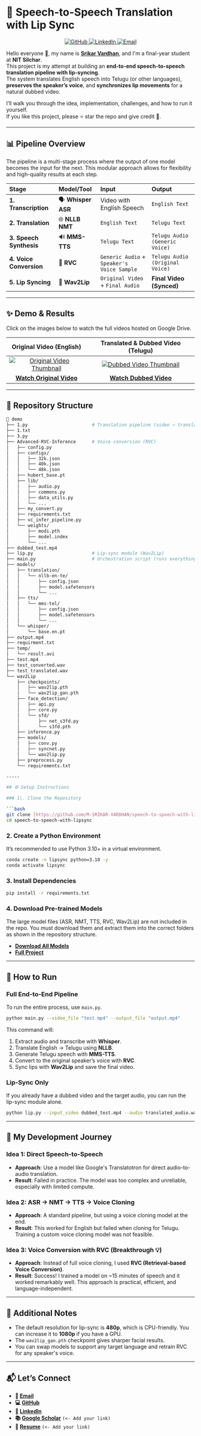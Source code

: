 # 🎤 Speech-to-Speech Translation with Lip Sync

<p align="center">
  <a href="https://github.com/M-SRIKAR-VARDHAN">
    <img src="https://img.shields.io/badge/GitHub-Profile-blue?style=for-the-badge&logo=github" alt="GitHub">
  </a>
  <a href="https://www.linkedin.com/in/srikar-vardhan-m/">
    <img src="https://img.shields.io/badge/LinkedIn-Profile-blue?style=for-the-badge&logo=linkedin" alt="LinkedIn">
  </a>
  <a href="mailto:srikarvardhan2005@gmail.com">
    <img src="https://img.shields.io/badge/Email-Contact_Me-red?style=for-the-badge&logo=gmail" alt="Email">
  </a>
</p>

Hello everyone 👋, my name is **[Srikar Vardhan](https://github.com/M-SRIKAR-VARDHAN)**, and I'm a final-year student at **NIT Silchar**.  
This project is my attempt at building an **end-to-end speech-to-speech translation pipeline with lip-syncing**.  
The system translates English speech into Telugu (or other languages), **preserves the speaker’s voice**, and **synchronizes lip movements** for a natural dubbed video.  

I’ll walk you through the idea, implementation, challenges, and how to run it yourself.  
If you like this project, please ⭐ star the repo and give credit 🙏.  

---

## 📊 Pipeline Overview

The pipeline is a multi-stage process where the output of one model becomes the input for the next. This modular approach allows for flexibility and high-quality results at each step.

| Stage | Model/Tool | Input | Output |
| :--- | :--- | :--- | :--- |
| **1. Transcription** | 🗣️ **Whisper ASR** | Video with English Speech | `English Text` |
| **2. Translation** | 🌐 **NLLB NMT** | `English Text` | `Telugu Text` |
| **3. Speech Synthesis** | 🔊 **MMS-TTS** | `Telugu Text` | `Telugu Audio (Generic Voice)` |
| **4. Voice Conversion**| 🧬 **RVC** | `Generic Audio` + `Speaker's Voice Sample` | `Telugu Audio (Original Voice)` |
| **5. Lip Syncing** | 👄 **Wav2Lip** | `Original Video` + `Final Audio` | **Final Video (Synced)** |

---



## ✨ Demo & Results

Click on the images below to watch the full videos hosted on Google Drive.

| Original Video (English) | Translated & Dubbed Video (Telugu) |
| :---: | :---: |
| [![Original Video Thumbnail](https://github.com/M-SRIKAR-VARDHAN/speech-to-speech-with-lipsync/blob/main/image.png?raw=true)](https://drive.google.com/file/d/12hOrIere-IdES-9-VQ7HRIjh4kXfWadI/view?usp=sharing) | [![Dubbed Video Thumbnail](https://github.com/M-SRIKAR-VARDHAN/speech-to-speech-with-lipsync/blob/main/image.png?raw=true)](https://drive.google.com/file/d/18RxxDv5S_4EN4nDw3uQ054U8FWisKBw7/view?usp=sharing) |
| **[Watch Original Video](https://drive.google.com/file/d/12hOrIere-IdES-9-VQ7HRIjh4kXfWadI/view?usp=sharing)** | **[Watch Dubbed Video](https://drive.google.com/file/d/18RxxDv5S_4EN4nDw3uQ054U8FWisKBw7/view?usp=sharing)** |



---
## 📂 Repository Structure

```bash
📂 demo
├── 1.py                        # Translation pipeline (video → translated audio)
├── 1.txt
├── 3.py
├── Advanced-RVC-Inference      # Voice conversion (RVC)
│   ├── config.py
│   ├── configs/
│   │   ├── 32k.json
│   │   ├── 40k.json
│   │   └── 48k.json
│   ├── hubert_base.pt
│   ├── lib/
│   │   ├── audio.py
│   │   ├── commons.py
│   │   ├── data_utils.py
│   │   └── ...
│   ├── my_convert.py
│   ├── requirements.txt
│   ├── vc_infer_pipeline.py
│   └── weights/
│       ├── modi.pth
│       ├── model.index
│       └── ...
├── dubbed_test.mp4
├── lip.py                      # Lip-sync module (Wav2Lip)
├── main.py                     # Orchestration script (runs everything end-to-end)
├── models/
│   ├── translation/
│   │   └── nllb-en-te/
│   │       ├── config.json
│   │       ├── model.safetensors
│   │       └── ...
│   ├── tts/
│   │   └── mms-tel/
│   │       ├── config.json
│   │       ├── model.safetensors
│   │       └── ...
│   └── whisper/
│       └── base.en.pt
├── output.mp4
├── requirment.txt
├── temp/
│   └── result.avi
├── test.mp4
├── test_converted.wav
├── test_translated.wav
└── wav2Lip
    ├── checkpoints/
    │   ├── wav2lip.pth
    │   └── wav2lip_gan.pth
    ├── face_detection/
    │   ├── api.py
    │   ├── core.py
    │   └── sfd/
    │       ├── net_s3fd.py
    │       └── s3fd.pth
    ├── inference.py
    ├── models/
    │   ├── conv.py
    │   ├── syncnet.py
    │   └── wav2lip.py
    ├── preprocess.py
    └── requirements.txt

-----

## ⚙️ Setup Instructions

### 1\. Clone the Repository

```bash
git clone [https://github.com/M-SRIKAR-VARDHAN/speech-to-speech-with-lipsync.git](https://github.com/M-SRIKAR-VARDHAN/speech-to-speech-with-lipsync.git)
cd speech-to-speech-with-lipsync
```

### 2\. Create a Python Environment

It’s recommended to use Python 3.10+ in a virtual environment.

```bash
conda create -n lipsync python=3.10 -y
conda activate lipsync
```

### 3\. Install Dependencies

```bash
pip install -r requirements.txt
```

### 4\. Download Pre-trained Models

The large model files (ASR, NMT, TTS, RVC, Wav2Lip) are not included in the repo. You must download them and extract them into the correct folders as shown in the repository structure.

  - **[Download All Models](https://drive.google.com/file/d/1IfW__wQJzXtK4Bfmasa64UZSDGYEmGSk/view?usp=sharing)** 
  - **[Full Project](https://drive.google.com/file/d/11edT6o4tqc_-JZXA8T22hJvRbFS-OGrj/view?usp=drive_link)**

-----

## 🚀 How to Run

### Full End-to-End Pipeline

To run the entire process, use `main.py`.

```bash
python main.py --video_file "test.mp4" --output_file "output.mp4"
```

This command will:

1.  Extract audio and transcribe with **Whisper**.
2.  Translate English → Telugu using **NLLB**.
3.  Generate Telugu speech with **MMS-TTS**.
4.  Convert to the original speaker’s voice with **RVC**.
5.  Sync lips with **Wav2Lip** and save the final video.

### Lip-Sync Only

If you already have a dubbed video and the target audio, you can run the lip-sync module alone.

```bash
python lip.py --input_video dubbed_test.mp4 --audio translated_audio.wav --output_video final_output.mp4
```

-----

## 🧠 My Development Journey

### Idea 1: Direct Speech-to-Speech

  - **Approach**: Use a model like Google's Translatotron for direct audio-to-audio translation.
  - **Result**: Failed in practice. The model was too complex and unreliable, especially with limited compute.

### Idea 2: ASR → NMT → TTS → Voice Cloning

  - **Approach**: A standard pipeline, but using a voice cloning model at the end.
  - **Result**: This worked for English but failed when cloning for Telugu. Training a custom voice cloning model was not feasible.

### Idea 3: Voice Conversion with RVC (Breakthrough 💡)

  - **Approach**: Instead of full voice cloning, I used **RVC (Retrieval-based Voice Conversion)**.
  - **Result**: Success\! I trained a model on \~15 minutes of speech and it worked remarkably well. This approach is practical, efficient, and language-independent.

-----

## 📌 Additional Notes

  - The default resolution for lip-sync is **480p**, which is CPU-friendly. You can increase it to **1080p** if you have a GPU.
  - The `wav2lip_gan.pth` checkpoint gives sharper facial results.
  - You can swap models to support any target language and retrain RVC for any speaker's voice.

-----

## 📬 Let’s Connect

  - **📧 [Email](mailto:srikarvardhan2005@gmail.com)**
  - **💻 [GitHub](https://github.com/M-SRIKAR-VARDHAN)**
  - **🔗 [LinkedIn](https://www.linkedin.com/in/srikar-vardhan/)**
  - **📚 [Google Scholar](https://scholar.google.com/citations?user=3X9GIJ8AAAAJ&hl=en)** `(<- Add your link)`
  - **📄 [Resume](https://drive.google.com/file/d/1TKS_ZcytGK2MEh5jNeRXatgfw2FPMYoA/view?usp=sharing)** `(<- Add your link)`

<!-- end list -->

